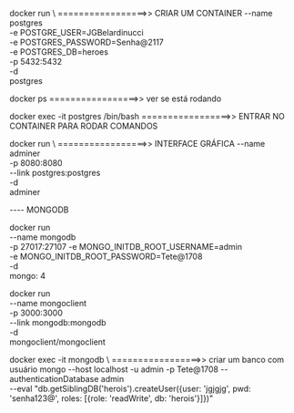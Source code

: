 docker run \    =================>> CRIAR UM CONTAINER
    --name postgres \
    -e POSTGRE_USER=JGBelardinucci \
    -e POSTGRES_PASSWORD=Senha@2117\
    -e POSTGRES_DB=heroes \
    -p 5432:5432 \
    -d \
    postgres 

docker ps =================>> ver se está rodando 

docker exec -it postgres /bin/bash =================>> ENTRAR NO CONTAINER PARA RODAR COMANDOS

docker run \    =================>> INTERFACE GRÁFICA
    --name adminer \
    -p 8080:8080 \
    --link postgres:postgres \
    -d \
    adminer


----  MONGODB

docker run \
    --name mongodb \
    -p 27017:27107
    -e MONGO_INITDB_ROOT_USERNAME=admin \
    -e MONGO_INITDB_ROOT_PASSWORD=Tete@1708 \
    -d \
    mongo: 4

docker run \
    --name mongoclient \
    -p 3000:3000 \
    --link mongodb:mongodb \
    -d \
    mongoclient/mongoclient

docker exec -it mongodb \  =================>> criar um banco com usuário
    mongo --host localhost -u admin -p Tete@1708 --authenticationDatabase admin \
    --eval "db.getSiblingDB('herois').createUser({user: 'jgjgjg', pwd: 'senha123@', roles: [{role: 'readWrite',  db: 'herois'}]})"
